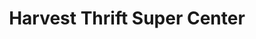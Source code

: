 ---
title: "Harvest Thrift Super Center"
url: /opelika/harvest-thrift-super-center/
shop: charity
---